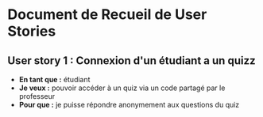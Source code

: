 # Document de Recueil de User Stories

## User story 1 : Connexion d'un étudiant a un quizz
- **En tant que :** étudiant
- **Je veux :** pouvoir accéder à un quiz via un code partagé par le professeur
- **Pour que :** je puisse répondre anonymement aux questions du quiz
